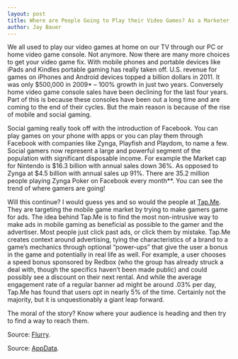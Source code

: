 ```yaml
---
layout: post
title: Where are People Going to Play their Video Games? As a Marketer, you Should Know
author: Jay Bauer
---
```


We all used to play our video games at home on our TV through our PC or home video game console. Not anymore. Now there are many more choices to get your video game fix. With mobile phones and portable devices like iPads and Kindles portable gaming has really taken off. U.S. revenue for games on iPhones and Android devices topped a billion dollars in 2011. It was only $500,000 in 2009* – 100% growth in just two years. Conversely home video game console sales have been declining for the last four years. Part of this is because these consoles have been out a long time and are coming to the end of their cycles. But the main reason is because of the rise of mobile and social gaming.

Social gaming really took off with the introduction of Facebook. You can play games on your phone with apps or you can play them through Facebook with companies like Zynga, Playfish and Playdom, to name a few. Social gamers now represent a large and powerful segment of the population with significant disposable income. For example the Market cap for Nintendo is $16.3 billion with annual sales down 36%. As opposed to Zynga at $4.5 billion with annual sales up 91%. There are 35.2 million people playing Zynga Poker on Facebook every month**. You can see the trend of where gamers are going!

Will this continue? I would guess yes and so would the people at [Tap.Me](http://tap.me/). They are targeting the mobile game market by trying to make gamers game for ads. The idea behind Tap.Me is to find the most non-intrusive way to make ads in mobile gaming as beneficial as possible to the gamer and the advertiser. Most people just click past ads, or click them by mistake. Tap.Me creates context around advertising, tying the characteristics of a brand to a game’s mechanics through optional “power-ups” that give the user a bonus in the game and potentially in real life as well. For example, a user chooses a speed bonus sponsored by Redbox (who the group has already struck a deal with, though the specifics haven’t been made public) and could possibly see a discount on their next rental. And while the average engagement rate of a regular banner ad might be around .03% per day, Tap.Me has found that users opt in nearly 5% of the time. Certainly not the majority, but it is unquestionably a giant leap forward.

The moral of the story? Know where your audience is heading and then try to find a way to reach them.

Source: [Flurry](http://www.flurry.com/).

Source: [AppData](http://www.appdata.com/).
